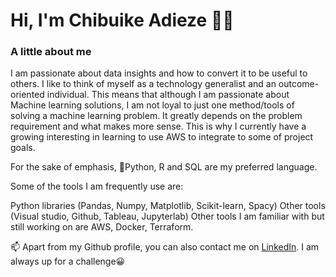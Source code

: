 # Hi, I'm Chibuike Adieze 👋👋



### A little about me
I am passionate about data insights and how to convert it to be useful to others. I like to think of myself as a technology generalist and an outcome-oriented individual. This means that although I am passionate about Machine learning solutions, I am not loyal to just one method/tools of solving a machine learning problem. It greatly depends on the problem requirement and what makes more sense. This is why I currently have a growing interesting in learning to use AWS to integrate to some of project goals.



For the sake of emphasis, 🐍Python, R and SQL are my preferred language.

Some of the tools I am frequently use are:

Python libraries (Pandas, Numpy, Matplotlib, Scikit-learn, Spacy)
Other tools (Visual studio, Github, Tableau, Jupyterlab)
Other tools I am familiar with but still working on are
AWS, Docker, Terraform.

📫  Apart from my Github profile, you can also contact me on [LinkedIn](https://www.linkedin.com/in/chibuike-adieze). I am always up for a challenge😀


<!---
chibuikeadieze/chibuikeadieze is a ✨ special ✨ repository because its `README.md` (this file) appears on your GitHub profile.
You can click the Preview link to take a look at your changes.
--->
